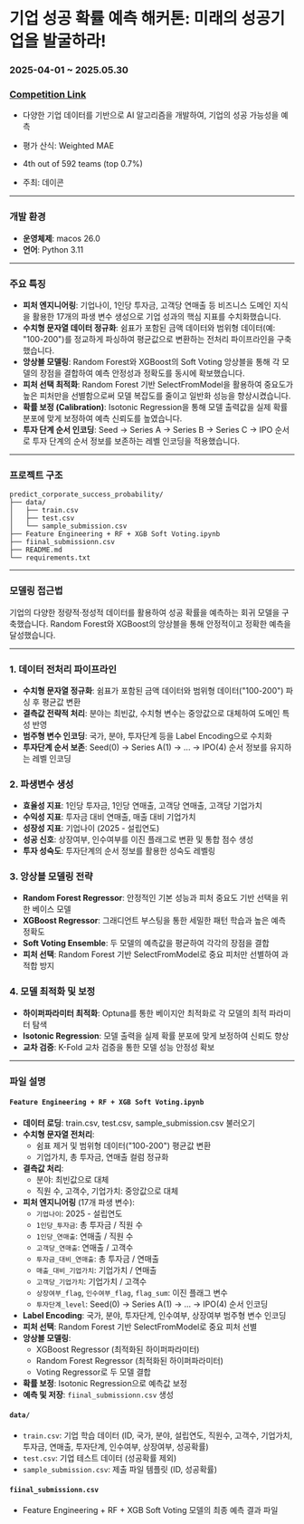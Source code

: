# 기업 성공 확률 예측 해커톤: 미래의 성공기업을 발굴하라!

### **2025-04-01 ~ 2025.05.30**
### [Competition Link](https://dacon.io/competitions/open/236475/overview/description)
- 다양한 기업 데이터를 기반으로 AI 알고리즘을 개발하여, 기업의 성공 가능성을 예측

- 평가 산식: Weighted MAE  

- 4th out of 592 teams (top 0.7%) 

- 주최: 데이콘
---
### **개발 환경**

- **운영체제**: macos 26.0
- **언어**: Python 3.11

---

### **주요 특징**

- **피처 엔지니어링**: 기업나이, 1인당 투자금, 고객당 연매출 등 비즈니스 도메인 지식을 활용한 17개의 파생 변수 생성으로 기업 성과의 핵심 지표를 수치화했습니다.
- **수치형 문자열 데이터 정규화**: 쉼표가 포함된 금액 데이터와 범위형 데이터(예: "100-200")를 정교하게 파싱하여 평균값으로 변환하는 전처리 파이프라인을 구축했습니다.
- **앙상블 모델링**: Random Forest와 XGBoost의 Soft Voting 앙상블을 통해 각 모델의 장점을 결합하여 예측 안정성과 정확도를 동시에 확보했습니다.
- **피처 선택 최적화**: Random Forest 기반 SelectFromModel을 활용하여 중요도가 높은 피처만을 선별함으로써 모델 복잡도를 줄이고 일반화 성능을 향상시켰습니다.
- **확률 보정 (Calibration)**: Isotonic Regression을 통해 모델 출력값을 실제 확률 분포에 맞게 보정하여 예측 신뢰도를 높였습니다.
- **투자 단계 순서 인코딩**: Seed → Series A → Series B → Series C → IPO 순서로 투자 단계의 순서 정보를 보존하는 레벨 인코딩을 적용했습니다.

---



### **프로젝트 구조**

```
predict_corporate_success_probability/
├── data/               
│   ├── train.csv
│   ├── test.csv
│   └── sample_submission.csv
├── Feature Engineering + RF + XGB Soft Voting.ipynb          
├── fiinal_submissionn.csv
├── README.md           
└── requirements.txt    
```

---

### **모델링 접근법**

기업의 다양한 정량적·정성적 데이터를 활용하여 성공 확률을 예측하는 회귀 모델을 구축했습니다. Random Forest와 XGBoost의 앙상블을 통해 안정적이고 정확한 예측을 달성했습니다.

***

### 1. 데이터 전처리 파이프라인
- **수치형 문자열 정규화**: 쉼표가 포함된 금액 데이터와 범위형 데이터("100-200") 파싱 후 평균값 변환
- **결측값 전략적 처리**: 분야는 최빈값, 수치형 변수는 중앙값으로 대체하여 도메인 특성 반영
- **범주형 변수 인코딩**: 국가, 분야, 투자단계 등을 Label Encoding으로 수치화
- **투자단계 순서 보존**: Seed(0) → Series A(1) → ... → IPO(4) 순서 정보를 유지하는 레벨 인코딩

### 2. 파생변수 생성
- **효율성 지표**: 1인당 투자금, 1인당 연매출, 고객당 연매출, 고객당 기업가치
- **수익성 지표**: 투자금 대비 연매출, 매출 대비 기업가치 
- **성장성 지표**: 기업나이 (2025 - 설립연도)
- **성공 신호**: 상장여부, 인수여부를 이진 플래그로 변환 및 통합 점수 생성
- **투자 성숙도**: 투자단계의 순서 정보를 활용한 성숙도 레벨링

### 3. 앙상블 모델링 전략
- **Random Forest Regressor**: 안정적인 기본 성능과 피처 중요도 기반 선택을 위한 베이스 모델
- **XGBoost Regressor**: 그래디언트 부스팅을 통한 세밀한 패턴 학습과 높은 예측 정확도
- **Soft Voting Ensemble**: 두 모델의 예측값을 평균하여 각각의 장점을 결합
- **피처 선택**: Random Forest 기반 SelectFromModel로 중요 피처만 선별하여 과적합 방지

### 4. 모델 최적화 및 보정
- **하이퍼파라미터 최적화**: Optuna를 통한 베이지안 최적화로 각 모델의 최적 파라미터 탐색
- **Isotonic Regression**: 모델 출력을 실제 확률 분포에 맞게 보정하여 신뢰도 향상
- **교차 검증**: K-Fold 교차 검증을 통한 모델 성능 안정성 확보

---

### **파일 설명**

#### `Feature Engineering + RF + XGB Soft Voting.ipynb`
- **데이터 로딩**: train.csv, test.csv, sample_submission.csv 불러오기
- **수치형 문자열 전처리**:
  - 쉼표 제거 및 범위형 데이터("100-200") 평균값 변환
  - 기업가치, 총 투자금, 연매출 컬럼 정규화
- **결측값 처리**:
  - 분야: 최빈값으로 대체
  - 직원 수, 고객수, 기업가치: 중앙값으로 대체
- **피처 엔지니어링** (17개 파생 변수):
  - `기업나이`: 2025 - 설립연도
  - `1인당_투자금`: 총 투자금 / 직원 수
  - `1인당_연매출`: 연매출 / 직원 수
  - `고객당_연매출`: 연매출 / 고객수
  - `투자금_대비_연매출`: 총 투자금 / 연매출
  - `매출_대비_기업가치`: 기업가치 / 연매출
  - `고객당_기업가치`: 기업가치 / 고객수
  - `상장여부_flag`, `인수여부_flag`, `flag_sum`: 이진 플래그 변수
  - `투자단계_level`: Seed(0) → Series A(1) → ... → IPO(4) 순서 인코딩
- **Label Encoding**: 국가, 분야, 투자단계, 인수여부, 상장여부 범주형 변수 인코딩
- **피처 선택**: Random Forest 기반 SelectFromModel로 중요 피처 선별
- **앙상블 모델링**:
  - XGBoost Regressor (최적화된 하이퍼파라미터)
  - Random Forest Regressor (최적화된 하이퍼파라미터)
  - Voting Regressor로 두 모델 결합
- **확률 보정**: Isotonic Regression으로 예측값 보정
- **예측 및 저장**: `fiinal_submissionn.csv` 생성

#### `data/`
- `train.csv`: 기업 학습 데이터 (ID, 국가, 분야, 설립연도, 직원수, 고객수, 기업가치, 투자금, 연매출, 투자단계, 인수여부, 상장여부, 성공확률)
- `test.csv`: 기업 테스트 데이터 (성공확률 제외)
- `sample_submission.csv`: 제출 파일 템플릿 (ID, 성공확률)

#### `fiinal_submissionn.csv`
- Feature Engineering + RF + XGB Soft Voting 모델의 최종 예측 결과 파일


